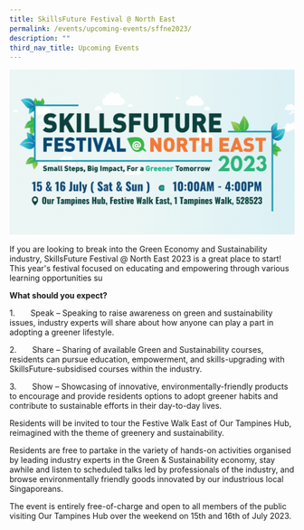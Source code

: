 ```yaml
---
title: SkillsFuture Festival @ North East
permalink: /events/upcoming-events/sffne2023/
description: ""
third_nav_title: Upcoming Events
---
```

![](/images/oth_website%20banner_skillsfuture%20festival%202023.png)

If you are looking to break into the Green Economy and Sustainability industry, SkillsFuture Festival @ North East 2023 is a great place to start! This year's festival focused on educating and empowering through various learning opportunities su

**What should you expect?**

1.       Speak – Speaking to raise awareness on green and sustainability issues, industry experts will share about how anyone can play a part in adopting a greener lifestyle.  
  

2.       Share – Sharing of available Green and Sustainability courses, residents can pursue education, empowerment, and skills-upgrading with SkillsFuture-subsidised courses within the industry.  
  

3.       Show – Showcasing of innovative, environmentally-friendly products to encourage and provide residents options to adopt greener habits and contribute to sustainable efforts in their day-to-day lives.

Residents will be invited to tour the Festive Walk East of Our Tampines Hub, reimagined with the theme of greenery and sustainability.

Residents are free to partake in the variety of hands-on activities organised by leading industry experts in the Green & Sustainability economy, stay awhile and listen to scheduled talks led by professionals of the industry, and browse environmentally friendly goods innovated by our industrious local Singaporeans.

The event is entirely free-of-charge and open to all members of the public visiting Our Tampines Hub over the weekend on 15th and 16th of July 2023.